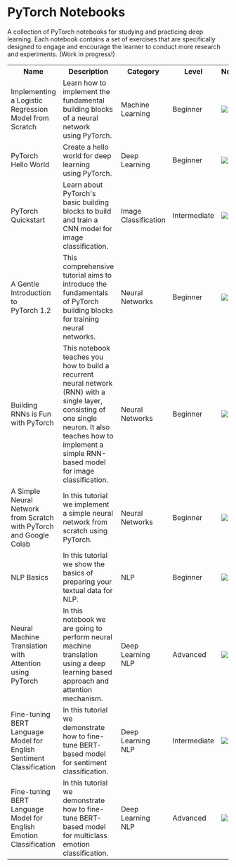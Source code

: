 # PyTorch Notebooks
A collection of PyTorch notebooks for studying and practicing deep learning. Each notebook contains a set of exercises that are specifically designed to engage and encourage the learner to conduct more research and experiments. (Work in progress!)

<table class="tg">
  <tr>
    <th class="tg-yw4l"><b>Name</b></th>
    <th class="tg-yw4l"><b>Description</b></th>
    <th class="tg-yw4l"><b>Category</b></th>
    <th class="tg-yw41"><b>Level</b></th>
    <th class="tg-yw4l"><b>Notebook </b></th>
    <th class="tg-yw4l"><b>Blog </b></th>
    
  </tr>
  
  <tr>
    <td class="tg-yw4l">Implementing a Logistic Regression Model from Scratch</td>
    <td class="tg-yw4l">Learn how to implement the fundamental building blocks of a neural network using PyTorch.</td>
    <td class="tg-yw4l">Machine Learning</td>
    <td class="tg-yw4l">Beginner</td>
    <td class="tg-yw4l"><a href="https://colab.research.google.com/drive/1AWXvwvyoOczCugTTULLbIPYIh2_GS2Aq">
  <img src="https://colab.research.google.com/assets/colab-badge.svg" width = '' >
</a></td>
    <td class="tg-yw4l"><a href="https://medium.com/dair-ai/implementing-a-logistic-regression-model-from-scratch-with-pytorch-24ea062cd856?source=friends_link&sk=49dcddb17d1d021d2d677f3666c884636">read</a></td>
  </tr>
  
  
  <tr>
    <td class="tg-yw4l">PyTorch Hello World</td>
    <td class="tg-yw4l">Create a hello world for deep learning using PyTorch.</td>
    <td class="tg-yw4l">Deep Learning</td>
    <td class="tg-yw4l">Beginner</td>
    <td class="tg-yw4l"><a href="https://colab.research.google.com/drive/1ac0K9_aa46c77XEeYtaMAfSOfmH1Bl9L">
  <img src="https://colab.research.google.com/assets/colab-badge.svg" width = '' >
</a></td>
    <td class="tg-yw4l"><a href="https://medium.com/dair-ai/a-first-shot-at-deep-learning-with-pytorch-4a8252d30c75?sk=729868741e9809dc3bba6e28a4d7af10">read</a></td>
  </tr>
  
  <tr>
    <td class="tg-yw4l">PyTorch Quickstart</td>
    <td class="tg-yw4l">Learn about PyTorch's basic building blocks to build and train a CNN model for image classification.</td>
    <td class="tg-yw4l">Image Classification</td>
    <td class="tg-yw4l">Intermediate</td>
    <td class="tg-yw4l"><a href="https://colab.research.google.com/github/omarsar/pytorch_notebooks/blob/master/pytorch_quick_start.ipynb">
  <img src="https://colab.research.google.com/assets/colab-badge.svg" width = '' >
</a></td>
    <td class="tg-yw4l"><a href="https://medium.com/dair-ai/pytorch-1-2-quickstart-with-google-colab-6690a30c38d">read</a></td>
  </tr>

  <tr>
    <td class="tg-yw4l">A Gentle Introduction to PyTorch 1.2</td>
    <td class="tg-yw4l">This comprehensive tutorial aims to introduce the fundamentals of PyTorch building blocks for training neural networks.</td>
    <td class="tg-yw4l">Neural Networks</td>
    <td class="tg-yw4l">Beginner</td>
    <td class="tg-yw4l"><a href="https://colab.research.google.com/github/omarsar/pytorch_notebooks/blob/master/A_Gentle_Introduction_to_PyTorch_1_2.ipynb">
  <img src="https://colab.research.google.com/assets/colab-badge.svg" width = '' >
</a></td>
    <td class="tg-yw4l"><a href="https://medium.com/dair-ai/pytorch-1-2-introduction-guide-f6fa9bb7597c">read</a></td>
  </tr>
  
  <tr>
    <td class="tg-yw4l">Building RNNs is Fun with PyTorch</td>
    <td class="tg-yw4l">This notebook teaches you how to build a recurrent neural network (RNN) with a single layer, consisting of one single neuron. It also teaches how to implement a simple RNN-based model for image classification.</td>
    <td class="tg-yw4l">Neural Networks</td>
    <td class="tg-yw4l">Beginner</td>
    <td class="tg-yw4l"><a href="https://colab.research.google.com/drive/1NVuWLZ0cuXPAtwV4Fs2KZ2MNla0dBUas#scrollTo=FD98PsQi8CRv">
  <img src="https://colab.research.google.com/assets/colab-badge.svg" width = '' >
</a></td>
    <td class="tg-yw4l"><a href="https://medium.com/dair-ai/building-rnns-is-fun-with-pytorch-and-google-colab-3903ea9a3a79">read</a></td>
  </tr>
  
   <tr>
    <td class="tg-yw4l">A Simple Neural Network from Scratch with PyTorch and Google Colab</td>
    <td class="tg-yw4l">In this tutorial we implement a simple neural network from scratch using PyTorch.</td>
    <td class="tg-yw4l">Neural Networks</td>
    <td class="tg-yw4l">Beginner</td>
    <td class="tg-yw4l"><a href="https://colab.research.google.com/drive/109gHWFUlUzuwhgXROpzIuVoSPZA_qeoy?authuser=1">
  <img src="https://colab.research.google.com/assets/colab-badge.svg" width = '' >
</a></td>
    <td class="tg-yw4l"><a href="https://medium.com/dair-ai/a-simple-neural-network-from-scratch-with-pytorch-and-google-colab-c7f3830618e0">read</a></td>
  </tr>
  
  <tr>
    <td class="tg-yw4l">NLP Basics</td>
    <td class="tg-yw4l">In this tutorial we show the basics of preparing your textual data for NLP.</td>
    <td class="tg-yw4l">NLP</td>
    <td class="tg-yw4l">Beginner</td>
    <td class="tg-yw4l"><a href="https://colab.research.google.com/drive/1sGmZht-ewnLglPwYPDWFWxSk3P-yFJ_d">
  <img src="https://colab.research.google.com/assets/colab-badge.svg" width = '' >
</a></td>
    <td class="tg-yw4l"><a href="">coming soon!</a></td>
  </tr>
  
  
   <tr>
    <td class="tg-yw4l">Neural Machine Translation with Attention using PyTorch</td>
    <td class="tg-yw4l">In this notebook we are going to perform neural machine translation using a deep learning based approach and attention mechanism.</td>
    <td class="tg-yw4l">Deep Learning NLP</td>
    <td class="tg-yw4l">Advanced</td>
    <td class="tg-yw4l"><a href="https://colab.research.google.com/drive/1uFJBO1pgsiFwCGIJwZlhUzaJ2srDbtw-">
  <img src="https://colab.research.google.com/assets/colab-badge.svg" width = '' >
</a></td>
    <td class="tg-yw4l"><a href="">coming soon!</a></td>
  </tr>
  
  
  <tr>
    <td class="tg-yw4l">Fine-tuning BERT Language Model for English Sentiment Classification</td>
    <td class="tg-yw4l">In this tutorial we demonstrate how to fine-tune BERT-based model for sentiment classification.</td>
    <td class="tg-yw4l">Deep Learning NLP</td>
    <td class="tg-yw4l">Intermediate</td>
    <td class="tg-yw4l"><a href="https://colab.research.google.com/drive/1wEPiGXToKfuNFGEjjoJsqlssuSbV8EU8">
  <img src="https://colab.research.google.com/assets/colab-badge.svg" width = '' >
</a></td>
    <td class="tg-yw4l"><a href="">coming soon!</a></td>
  </tr>
  
  
   <tr>
    <td class="tg-yw4l">Fine-tuning BERT Language Model for English Emotion Classification</td>
    <td class="tg-yw4l">In this tutorial we demonstrate how to fine-tune BERT-based model for multiclass emotion classification.</td>
    <td class="tg-yw4l">Deep Learning NLP</td>
    <td class="tg-yw4l">Advanced</td>
    <td class="tg-yw4l"><a href="https://colab.research.google.com/drive/1nwCE6b9PXIKhv2hvbqf1oZKIGkXMTi1X">
  <img src="https://colab.research.google.com/assets/colab-badge.svg" width = '' >
</a></td>
    <td class="tg-yw4l"><a href="">coming soon!</a></td>
  </tr>
  
  
  
  
</table>

